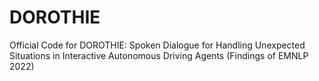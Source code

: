 # DOROTHIE
Official Code for DOROTHIE: Spoken Dialogue for Handling Unexpected Situations in Interactive Autonomous Driving Agents (Findings of EMNLP 2022)
